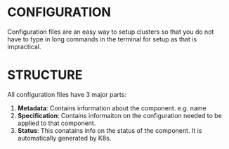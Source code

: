CONFIGURATION
================
Configuration files are an easy way to setup clusters so that you do not have to type in long commands in the terminal for setup as that is impractical.

STRUCTURE
===========
All configuration files have 3 major parts:
1. **Metadata**: Contains information about the component. e.g. name
2. **Specification**: Contains informaiton on the configuration needed to be applied to that component.
3. **Status**: This conatains info on the status of the component. It is automatically generated by K8s.